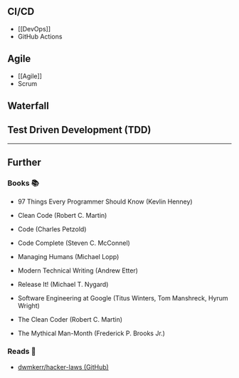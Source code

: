 ## CI/CD

- [[DevOps]]
- GitHub Actions
## Agile

- [[Agile]]
- Scrum
## Waterfall

## Test Driven Development (TDD)



---
## Further

### Books 📚

- 97 Things Every Programmer Should Know (Kevlin Henney)

- Clean Code (Robert C. Martin)

- Code (Charles Petzold)

- Code Complete (Steven C. McConnel)

- Managing Humans (Michael Lopp)

- Modern Technical Writing (Andrew Etter)

- Release It! (Michael T. Nygard)

- Software Engineering at Google (Titus Winters, Tom Manshreck, Hyrum Wright)

- The Clean Coder (Robert C. Martin)

- The Mythical Man-Month (Frederick P. Brooks Jr.)
### Reads 📄

- [dwmkerr/hacker-laws (GitHub)](https://github.com/dwmkerr/hacker-laws#readme)